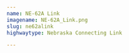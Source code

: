 ```yaml
---
name: NE-62A Link
imagename: NE-62A_Link.png
slug: ne62alink
highwaytype: Nebraska Connecting Link

---
```


